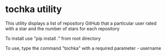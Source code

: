 # tochka utility

This utility displays a list of repository GitHub that a particular user rated with a star and the number of stars for each repository

To install use "pip install ." from root directory

To use, type the command "tochka" with a required parameter - username
